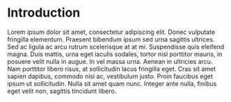﻿# Introduction

Lorem ipsum dolor sit amet, consectetur adipiscing elit. Donec vulputate fringilla elementum. Praesent bibendum ipsum sed urna sagittis ultrices. Sed ac ligula ac arcu rutrum scelerisque at at mi. Suspendisse quis eleifend magna. Duis mattis, urna eget iaculis sodales, tortor nisl porttitor mauris, in posuere velit nulla in augue. In vel massa urna. Aenean in ultricies arcu. Nam porttitor libero risus, at sollicitudin lacus fringilla eget. Cras sit amet sapien dapibus, commodo nisi ac, vestibulum justo. Proin faucibus eget ipsum ut sollicitudin. Nulla sit amet quam nunc. Integer ante nulla, finibus eget velit non, sagittis tincidunt libero.